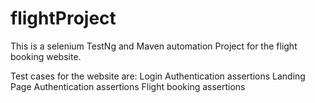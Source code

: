 # flightProject
This is a selenium TestNg and Maven automation Project for the flight booking website.

Test cases for the website are:
Login Authentication assertions
Landing Page Authentication assertions
Flight booking assertions


